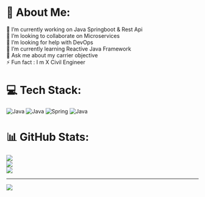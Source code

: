# 💫 About Me:
🔭 I’m currently working on Java Springboot & Rest Api<br>👯 I’m looking to collaborate on Microservices<br>🤝 I’m looking for help with DevOps<br>🌱 I’m currently learning Reactive Java Framework<br>💬 Ask me about my carrier objective<br>⚡ Fun fact : I m X Civil Engineer 


# 💻 Tech Stack:
![Java](https://img.shields.io/badge/java-%23ED8B00.svg?style=for-the-badge&logo=openjdk&logoColor=white) ![Java](https://img.shields.io/badge/java-%23ED8B00.svg?style=for-the-badge&logo=openjdk&logoColor=white) ![Spring](https://img.shields.io/badge/spring-%236DB33F.svg?style=for-the-badge&logo=spring&logoColor=white) ![Java](https://img.shields.io/badge/java-%23ED8B00.svg?style=for-the-badge&logo=openjdk&logoColor=white)
# 📊 GitHub Stats:
![](https://github-readme-stats.vercel.app/api?username=surajm2105&theme=dark&hide_border=false&include_all_commits=false&count_private=false)<br/>
![](https://github-readme-streak-stats.herokuapp.com/?user=surajm2105&theme=dark&hide_border=false)<br/>
![](https://github-readme-stats.vercel.app/api/top-langs/?username=surajm2105&theme=dark&hide_border=false&include_all_commits=false&count_private=false&layout=compact)

---
[![](https://visitcount.itsvg.in/api?id=surajm2105&icon=0&color=0)](https://visitcount.itsvg.in)

<!-- Proudly created with GPRM ( https://gprm.itsvg.in ) -->
